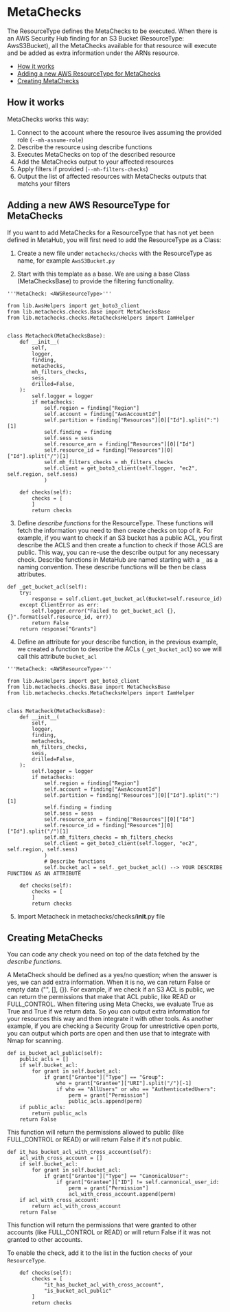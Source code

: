 # MetaChecks

The ResourceType defines the MetaChecks to be executed. When there is an AWS Security Hub finding for an S3 Bucket (ResourceType: AwsS3Bucket), all the MetaChecks available for that resource will execute and be added as extra information under the ARNs resource.

- [How it works](#how-it-works)
- [Adding a new AWS ResourceType for MetaChecks](#adding-a-new-aws-resourcetype-for-metachecks)
- [Creating MetaChecks](#creating-metachecks)

## How it works

MetaChecks works this way:

1. Connect to the account where the resource lives assuming the provided role (`--mh-assume-role`)
2. Describe the resource using describe functions
3. Executes MetaChecks on top of the described resource
4. Add the MetaChecks output to your affected resources
5. Apply filters if provided (`--mh-filters-checks`)
6. Output the list of affected resources with MetaChecks outputs that matchs your filters

## Adding a new AWS ResourceType for MetaChecks

If you want to add MetaChecks for a ResourceType that has not yet been defined in MetaHub, you will first need to add the ResourceType as a Class:

1. Create a new file under `metachecks/checks` with the ResourceType as name, for example `AwsS3Bucket.py`

2. Start with this template as a base. We are using a base Class (MetaChecksBase) to provide the filtering functionality.

```
'''MetaCheck: <AWSResourceType>'''

from lib.AwsHelpers import get_boto3_client
from lib.metachecks.checks.Base import MetaChecksBase
from lib.metachecks.checks.MetaChecksHelpers import IamHelper


class Metacheck(MetaChecksBase):
    def __init__(
        self,
        logger,
        finding,
        metachecks,
        mh_filters_checks,
        sess,
        drilled=False,
    ):
        self.logger = logger
        if metachecks:
            self.region = finding["Region"]
            self.account = finding["AwsAccountId"]
            self.partition = finding["Resources"][0]["Id"].split(":")[1]
            self.finding = finding
            self.sess = sess
            self.resource_arn = finding["Resources"][0]["Id"]
            self.resource_id = finding["Resources"][0]["Id"].split("/")[1]
            self.mh_filters_checks = mh_filters_checks
            self.client = get_boto3_client(self.logger, "ec2", self.region, self.sess)
            )

    def checks(self):
        checks = [
        ]
        return checks
```

3. Define _describe functions_ for the ResourceType. These functions will fetch the information you need to then create checks on top of it. For example, if you want to check if an S3 bucket has a public ACL, you first describe the ACLS and then create a function to check if those ACLS are public. This way, you can re-use the describe output for any necessary check. Describe functions in MetaHub are named starting with a `_` as a naming convention. These describe functions will be then be class attributes.

```
def _get_bucket_acl(self):
    try:
        response = self.client.get_bucket_acl(Bucket=self.resource_id)
    except ClientError as err:
        self.logger.error("Failed to get_bucket_acl {}, {}".format(self.resource_id, err))
        return False
    return response["Grants"]
```

4. Define an attribute for your describe function, in the previous example, we created a function to describe the ACLs (`_get_bucket_acl`) so we will call this attribute `bucket_acl`

```
'''MetaCheck: <AWSResourceType>'''

from lib.AwsHelpers import get_boto3_client
from lib.metachecks.checks.Base import MetaChecksBase
from lib.metachecks.checks.MetaChecksHelpers import IamHelper


class Metacheck(MetaChecksBase):
    def __init__(
        self,
        logger,
        finding,
        metachecks,
        mh_filters_checks,
        sess,
        drilled=False,
    ):
        self.logger = logger
        if metachecks:
            self.region = finding["Region"]
            self.account = finding["AwsAccountId"]
            self.partition = finding["Resources"][0]["Id"].split(":")[1]
            self.finding = finding
            self.sess = sess
            self.resource_arn = finding["Resources"][0]["Id"]
            self.resource_id = finding["Resources"][0]["Id"].split("/")[1]
            self.mh_filters_checks = mh_filters_checks
            self.client = get_boto3_client(self.logger, "ec2", self.region, self.sess)
            )
            # Describe functions
            self.bucket_acl = self._get_bucket_acl() --> YOUR DESCRIBE FUNCTION AS AN ATTRIBUTE

    def checks(self):
        checks = [
        ]
        return checks
```

5. Import Metacheck in metachecks/checks/**init**.py file

## Creating MetaChecks

You can code any check you need on top of the data fetched by the _describe functions_.

A MetaCheck should be defined as a yes/no question; when the answer is yes, we can add extra information. When it is no, we can return False or empty data ("", [], {}). For example, if we check if an S3 ACL is public, we can return the permissions that make that ACL public, like READ or FULL_CONTROL.
When filtering using Meta Checks, we evaluate True as True and True if we return data. So you can output extra information for your resources this way and then integrate it with other tools. As another example, if you are checking a Security Group for unrestrictive open ports, you can output which ports are open and then use that to integrate with Nmap for scanning.

```
def is_bucket_acl_public(self):
    public_acls = []
    if self.bucket_acl:
        for grant in self.bucket_acl:
            if grant["Grantee"]["Type"] == "Group":
                who = grant["Grantee"]["URI"].split("/")[-1]
                if who == "AllUsers" or who == "AuthenticatedUsers":
                    perm = grant["Permission"]
                    public_acls.append(perm)
    if public_acls:
        return public_acls
    return False
```

This function will return the permissions allowed to public (like FULL_CONTROL or READ) or will return False if it's not public.

```
def it_has_bucket_acl_with_cross_account(self):
    acl_with_cross_account = []
    if self.bucket_acl:
        for grant in self.bucket_acl:
            if grant["Grantee"]["Type"] == "CanonicalUser":
                if grant["Grantee"]["ID"] != self.cannonical_user_id:
                    perm = grant["Permission"]
                    acl_with_cross_account.append(perm)
    if acl_with_cross_account:
        return acl_with_cross_account
    return False
```

This function will return the permissions that were granted to other accounts (like FULL_CONTROL or READ) or will return False if it was not granted to other accounts.

To enable the check, add it to the list in the fuction `checks` of your `ResourceType`.

```
    def checks(self):
        checks = [
            "it_has_bucket_acl_with_cross_account",
            "is_bucket_acl_public"
        ]
        return checks
```
